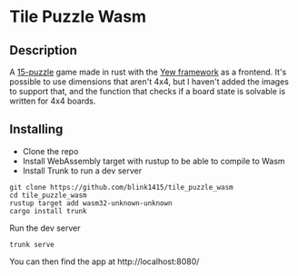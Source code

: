 # Tile Puzzle Wasm


## Description

A [15-puzzle](https://en.wikipedia.org/wiki/15_puzzle) game made in rust with the [Yew framework](https://yew.rs/) as a frontend.
It's possible to use dimensions that aren't 4x4, but I haven't added the images to support that, and the function that checks if a board state is solvable is written for 4x4 boards.

## Installing

* Clone the repo
* Install WebAssembly target with rustup to be able to compile to Wasm
* Install Trunk to run a dev server
```
git clone https://github.com/blink1415/tile_puzzle_wasm
cd tile_puzzle_wasm
rustup target add wasm32-unknown-unknown
cargo install trunk
```

Run the dev server

```
trunk serve
```

You can then find the app at http://localhost:8080/